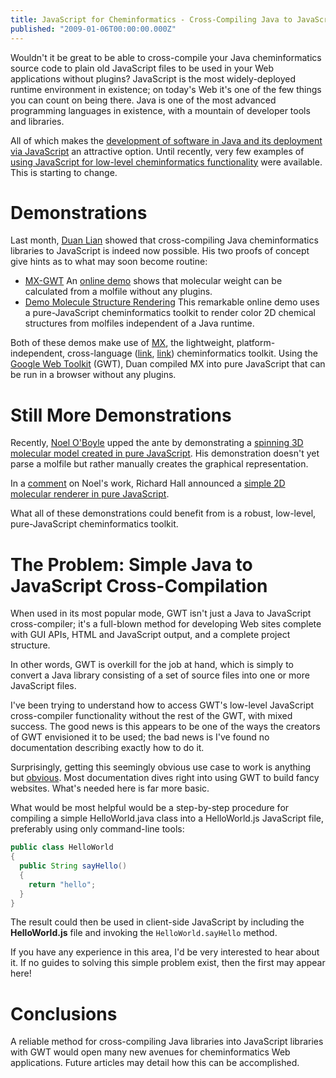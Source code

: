 ```yaml
---
title: JavaScript for Cheminformatics - Cross-Compiling Java to JavaScript with GWT Revisited
published: "2009-01-06T00:00:00.000Z"
---
```


Wouldn't it be great to be able to cross-compile your Java cheminformatics source code to plain old JavaScript files to be used in your Web applications without plugins? JavaScript is the most widely-deployed runtime environment in existence; on today's Web it's one of the few things you can count on being there. Java is one of the most advanced programming languages in existence, with a mountain of developer tools and libraries.

All of which makes the [development of software in Java and its deployment via JavaScript](/articles/2008/12/09/javascript-for-cheminformatics-cross-compiling-java-to-javascript-with-gwt) an attractive option. Until recently, very few examples of [using JavaScript for low-level cheminformatics functionality](/articles/2008/07/15/javascript-for-cheminformatics) were available. This is starting to change.

# Demonstrations

Last month, [Duan Lian](http://chemhack.com/) showed that cross-compiling Java cheminformatics libraries to JavaScript is indeed now possible. His two proofs of concept give hints as to what may soon become routine:

-  [MX-GWT](http://code.google.com/p/mx-gwt/) An [online demo](http://chemhack.com/mx-gwt/) shows that molecular weight can be calculated from a molfile without any plugins.
-  [Demo Molecule Structure Rendering](http://chemhack.com/mx-gwt/demo-molecule-structure-rendering/) This remarkable online demo uses a pure-JavaScript cheminformatics toolkit to render color 2D chemical structures from molfiles independent of a Java runtime.

Both of these demos make use of [MX](http://code.google.com/p/mx-java/), the lightweight, platform-independent, cross-language ([link](/articles/2008/11/24/getting-started-with-mx), [link](/articles/2008/12/01/open-source-cheminformatics-in-python-with-mx)) cheminformatics toolkit. Using the [Google Web Toolkit](http://code.google.com/webtoolkit/) (GWT), Duan compiled MX into pure JavaScript that can be run in a browser without any plugins.

# Still More Demonstrations

Recently, [Noel O'Boyle](http://baoilleach.blogspot.com/) upped the ante by demonstrating a [spinning 3D molecular model created in pure JavaScript](http://www.redbrick.dcu.ie/~noel/blog/molecproc/). His demonstration doesn't yet parse a molfile but rather manually creates the graphical representation.

In a [comment](https://www.blogger.com/comment.g?blogID=7844526396210378482&postID=4314630511708329016) on Noel's work, Richard Hall announced a [simple 2D molecular renderer in pure JavaScript](http://gist.github.com/43774).

What all of these demonstrations could benefit from is a robust, low-level, pure-JavaScript cheminformatics toolkit.

# The Problem: Simple Java to JavaScript Cross-Compilation

When used in its most popular mode, GWT isn't just a Java to JavaScript cross-compiler; it's a full-blown method for developing Web sites complete with GUI APIs, HTML and JavaScript output, and a complete project structure.

In other words, GWT is overkill for the job at hand, which is simply to convert a Java library consisting of a set of source files into one or more JavaScript files.

I've been trying to understand how to access GWT's low-level JavaScript cross-compiler functionality without the rest of the GWT, with mixed success. The good news is this appears to be one of the ways the creators of GWT envisioned it to be used; the bad news is I've found no documentation describing exactly how to do it.

Surprisingly, getting this seemingly obvious use case to work is anything but [obvious](http://rhjr.net/dto/). Most documentation dives right into using GWT to build fancy websites. What's needed here is far more basic.

What would be most helpful would be a step-by-step procedure for compiling a simple HelloWorld.java class into a HelloWorld.js JavaScript file, preferably using only command-line tools:

```java
public class HelloWorld
{
  public String sayHello()
  {
    return "hello";
  }
}
```

The result could then be used in client-side JavaScript by including the **HelloWorld.js** file and invoking the <code>HelloWorld.sayHello</code> method.

If you have any experience in this area, I'd be very interested to hear about it. If no guides to solving this simple problem exist, then the first may appear here!

# Conclusions

A reliable method for cross-compiling Java libraries into JavaScript libraries with GWT would open many new avenues for cheminformatics Web applications. Future articles may detail how this can be accomplished.

